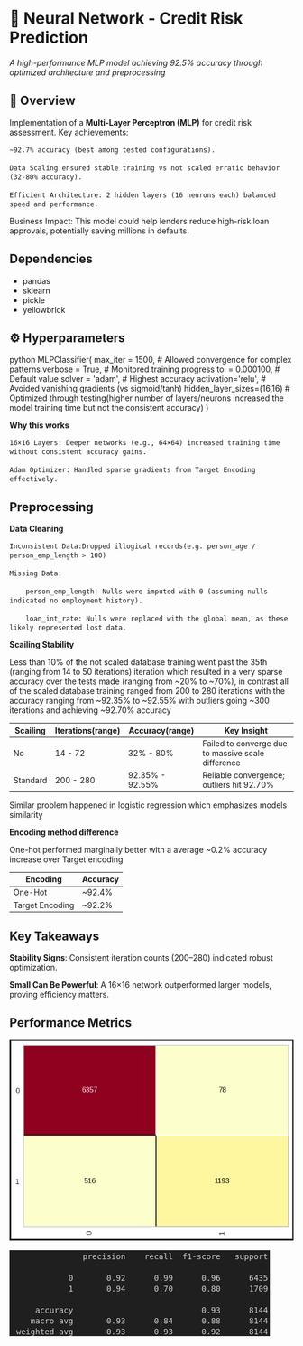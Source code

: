 # 🧠 Neural Network - Credit Risk Prediction  

*A high-performance MLP model achieving 92.5% accuracy through optimized architecture and preprocessing*

## 📌 Overview  
Implementation of a **Multi-Layer Perceptron (MLP)** for credit risk assessment. Key achievements:

    ~92.7% accuracy (best among tested configurations).

    Data Scaling ensured stable training vs not scaled erratic behavior (32-80% accuracy).

    Efficient Architecture: 2 hidden layers (16 neurons each) balanced speed and performance.


Business Impact: This model could help lenders reduce high-risk loan approvals, potentially saving millions in defaults.

## Dependencies
- pandas
- sklearn
- pickle
- yellowbrick

## ⚙️ Hyperparameters  
python
MLPClassifier(
    max_iter = 1500,            # Allowed convergence for complex patterns
    verbose = True,             # Monitored training progress
    tol = 0.000100,             # Default value
    solver = 'adam',            # Highest accuracy
    activation='relu',          # Avoided vanishing gradients (vs sigmoid/tanh)
    hidden_layer_sizes=(16,16)  # Optimized through testing(higher number of layers/neurons increased the model training time but not the consistent accuracy)
)

**Why this works**

    16×16 Layers: Deeper networks (e.g., 64×64) increased training time without consistent accuracy gains.

    Adam Optimizer: Handled sparse gradients from Target Encoding effectively.

## Preprocessing
**Data Cleaning**

    Inconsistent Data:Dropped illogical records(e.g. person_age / person_emp_length > 100)

    Missing Data:
    
        person_emp_length: Nulls were imputed with 0 (assuming nulls indicated no employment history).

        loan_int_rate: Nulls were replaced with the global mean, as these likely represented lost data.


**Scailing Stability**

Less than 10% of the not scaled database training went past the 35th (ranging from 14 to 50 iterations) iteration which resulted in a very sparse accuracy over the tests made (ranging from ~20% to ~70%), in contrast all of the scaled database training ranged from 200 to 280 iterations with the accuracy ranging from ~92.35% to ~92.55% with outliers going ~300 iterations and achieving ~92.70% accuracy

|  Scailing  |    Iterations(range)   |  Accuracy(range)  |                    Key Insight                       |
|------------|------------------------|-------------------|------------------------------------------------------|
|     No     |        14 - 72         |     32% - 80%     |  Failed to converge due to massive scale difference  |
|  Standard  |       200 - 280        |  92.35% - 92.55%  |  Reliable convergence; outliers hit 92.70%           |

Similar problem happened in logistic regression which emphasizes models similarity

**Encoding method difference**

One-hot performed marginally better with a average ~0.2% accuracy increase over Target encoding

|     Encoding      |  Accuracy  |
|-------------------|------------|
|      One-Hot      |   ~92.4%   |
|  Target Encoding  |   ~92.2%   |

## Key Takeaways

**Stability Signs**: Consistent iteration counts (200–280) indicated robust optimization.

**Small Can Be Powerful**: A 16×16 network outperformed larger models, proving efficiency matters.

## Performance Metrics

![Confusion Matrix](images/neural_network_cm.png)

![Classification Report](images/neural_network_cr.png)
